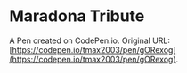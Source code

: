 # Maradona Tribute 

A Pen created on CodePen.io. Original URL: [https://codepen.io/tmax2003/pen/gORexog](https://codepen.io/tmax2003/pen/gORexog).


